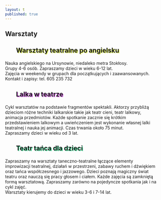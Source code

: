 ```yaml
---
layout: t
published: true
---
```


<!--<h1>Warsztaty</h1>-->
<!--<br /><br />-->
<!--<h2 style="text-shadow: 2px 2px rgba(212, 235, 30, 0.74)"><ul class="photos">-->

<!--<br /><br /><br /><br />-->

<!--<h2 style="text-shadow: 2px 2px rgba(218, 59, 247, 0.74)"><ul class="photos">Lalka w teatrze</ul></h2>-->

<!--Cykl warsztatów na podstawie fragmentów spektakli. Aktorzy przybliżą dzieciom różne techniki lalkarskie takie jak teatr cieni, teatr lalkowy, animacja przedmiotów. Każde spotkanie zacznie się krótkim przedstawieniem lalkowym a uwieńczeniem jest wykonanie własnej lalki teatralnej i nauka jej animacji. Czas trwania około 75 minut.<br />-->
<!--Zapraszamy dzieci w wieku od 3 lat.-->

<!--<br /><br /><br /><br />-->

<!--<h2 style="text-shadow: 2px 2px rgba(30, 235, 140, 0.74)"><ul class="photos">Teatr tańca dla dzieci</ul></h2>-->

<!--Zapraszamy na warsztaty taneczno-teatralne łączące elementy improwizacji teatralnej, działań w przestrzeni, zabawy ruchem i dźwiękiem oraz tańca współczesnego i jazzowego. Dzieci poznają magiczny świat teatru oraz nauczą się pracy głosem i ciałem. Każde zajęcia są zamkniętą formą warsztatową. Zapraszamy zarówno na pojedyncze spotkania jak i na cykl zajęć.<br /> Warsztaty kierujemy do dzieci w wieku 3-6 i 7-14 lat.-->


<!--<br /><br />-->


## Warsztaty

<h2 style="text-shadow: 2px 2px rgba(212, 235, 30, 0.74)"><ul class="photos">Warsztaty teatralne po angielsku</ul></h2>  

Nauka angielskiego na Ursynowie, niedaleko metra Stokłosy.  
Grupy 4-6 osób. Zapraszamy dzieci w wieku 6-12 lat.  
Zajęcia w weekendy w grupach dla początkujących i zaawansowanych.  
Kontakt i zapisy: tel. 605 235 732  

<h2 style="text-shadow: 2px 2px rgba(218, 59, 247, 0.74)"><ul class="photos">Lalka w teatrze</ul></h2>

Cykl warsztatów na podstawie fragmentów spektakli. Aktorzy przybliżą dzieciom różne techniki lalkarskie takie jak teatr cieni, teatr lalkowy, animacja przedmiotów. Każde spotkanie zacznie się krótkim przedstawieniem lalkowym a uwieńczeniem jest wykonanie własnej lalki teatralnej i nauka jej animacji. Czas trwania około 75 minut.  
Zapraszamy dzieci w wieku od 3 lat.  

<h2 style="text-shadow: 2px 2px rgba(30, 235, 140, 0.74)"><ul class="photos">Teatr tańca dla dzieci</ul></h2>

Zapraszamy na warsztaty taneczno-teatralne łączące elementy improwizacji teatralnej, działań w przestrzeni, zabawy ruchem i dźwiękiem oraz tańca współczesnego i jazzowego. Dzieci poznają magiczny świat teatru oraz nauczą się pracy głosem i ciałem. Każde zajęcia są zamkniętą formą warsztatową. Zapraszamy zarówno na pojedyncze spotkania jak i na cykl zajęć.  
Warsztaty kierujemy do dzieci w wieku 3-6 i 7-14 lat.
